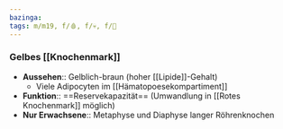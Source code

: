 ```yaml
---
bazinga: 
tags: m/m19, f/🩸, f/💀, f/🔬
---
```

### Gelbes [[Knochenmark]]
- **Aussehen**:: Gelblich-braun (hoher [[Lipide]]-Gehalt)
	- Viele Adipocyten im [[Hämatopoesekompartiment]]
- **Funktion**:: ==Reservekapazität== (Umwandlung in [[Rotes Knochenmark]] möglich)
- **Nur Erwachsene**:: Metaphyse und Diaphyse langer Röhrenknochen